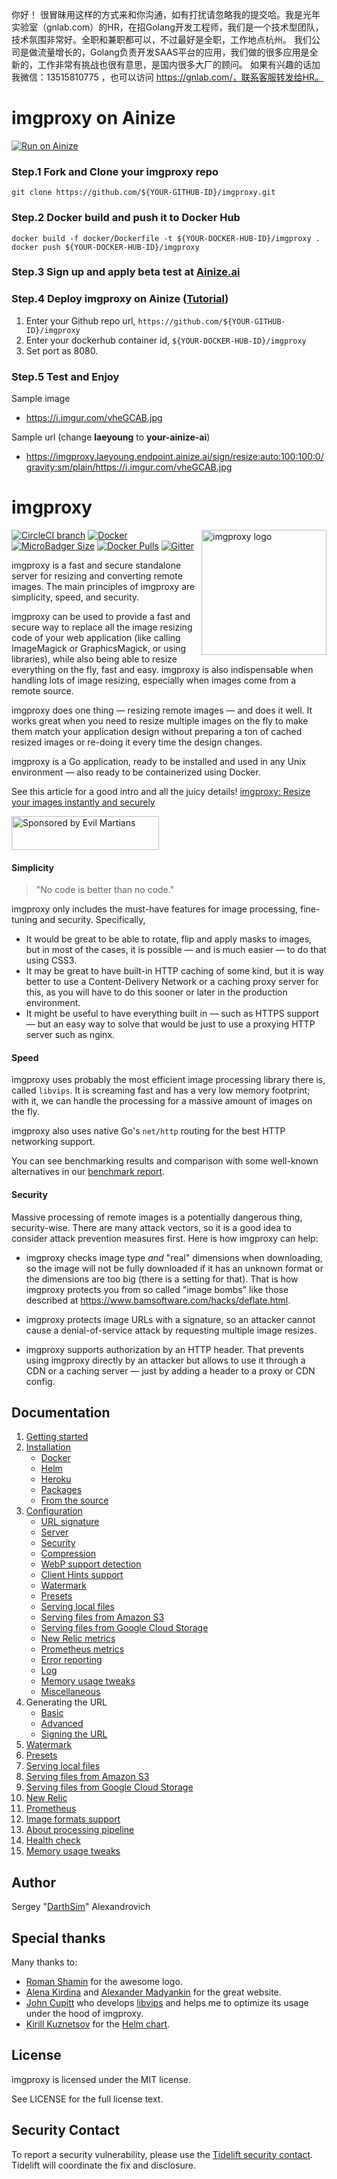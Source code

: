 你好！
很冒昧用这样的方式来和你沟通，如有打扰请忽略我的提交哈。我是光年实验室（gnlab.com）的HR，在招Golang开发工程师，我们是一个技术型团队，技术氛围非常好。全职和兼职都可以，不过最好是全职，工作地点杭州。
我们公司是做流量增长的，Golang负责开发SAAS平台的应用，我们做的很多应用是全新的，工作非常有挑战也很有意思，是国内很多大厂的顾问。
如果有兴趣的话加我微信：13515810775  ，也可以访问 https://gnlab.com/，联系客服转发给HR。
# imgproxy on Ainize

[![Run on Ainize](https://ainize.herokuapp.com/static/images/run_on_ainize_button.svg)](https://ainize.web.app/redirect?git_repo=github.com/Laeyoung/imgproxy)


### Step.1 Fork and Clone your imgproxy repo
```
git clone https://github.com/${YOUR-GITHUB-ID}/imgproxy.git

```

### Step.2 Docker build and push it to Docker Hub
```
docker build -f docker/Dockerfile -t ${YOUR-DOCKER-HUB-ID}/imgproxy .
docker push ${YOUR-DOCKER-HUB-ID}/imgproxy
```

### Step.3 Sign up and apply beta test at [Ainize.ai](https://ainize.ai)

### Step.4 Deploy imgproxy on Ainize ([Tutorial](https://ai-network.gitbook.io/ainize-tutorials/ainize/hello-world#ainize-steps))

1. Enter your Github repo url, `https://github.com/${YOUR-GITHUB-ID}/imgproxy`
2. Enter your dockerhub container id, `${YOUR-DOCKER-HUB-ID}/imgproxy`
3. Set port as 8080.

### Step.5 Test and Enjoy

Sample image
- https://i.imgur.com/vheGCAB.jpg

Sample url (change __laeyoung__ to __your-ainize-ai__)
- https://imgproxy.laeyoung.endpoint.ainize.ai/sign/resize:auto:100:100:0/gravity:sm/plain/https://i.imgur.com/vheGCAB.jpg


# imgproxy

<img align="right" width="200" height="200" title="imgproxy logo"
     src="https://cdn.rawgit.com/DarthSim/imgproxy/master/logo.svg">


[![CircleCI branch](https://img.shields.io/circleci/project/github/imgproxy/imgproxy/master.svg?logo=circleci&style=for-the-badge)](https://circleci.com/gh/DarthSim/imgproxy) [![Docker](https://img.shields.io/badge/docker-darthsim%2Fimgproxy-blue.svg?logo=docker&logoColor=white&style=for-the-badge)](https://hub.docker.com/r/darthsim/imgproxy/) [![MicroBadger Size](https://img.shields.io/microbadger/image-size/darthsim/imgproxy.svg?logo=docker&logoColor=white&style=for-the-badge)](https://hub.docker.com/r/darthsim/imgproxy/) [![Docker Pulls](https://img.shields.io/docker/pulls/darthsim/imgproxy.svg?logo=docker&logoColor=white&style=for-the-badge)](https://hub.docker.com/r/darthsim/imgproxy/) [![Gitter](https://img.shields.io/gitter/room/imgproxy/imgproxy?logo=gitter&style=for-the-badge)](https://gitter.im/imgproxy/imgproxy)


imgproxy is a fast and secure standalone server for resizing and converting remote images. The main principles of imgproxy are simplicity, speed, and security.

imgproxy can be used to provide a fast and secure way to replace all the image resizing code of your web application (like calling ImageMagick or GraphicsMagick, or using libraries), while also being able to resize everything on the fly, fast and easy. imgproxy is also indispensable when handling lots of image resizing, especially when images come from a remote source.

imgproxy does one thing — resizing remote images — and does it well. It works great when you need to resize multiple images on the fly to make them match your application design without preparing a ton of cached resized images or re-doing it every time the design changes.

imgproxy is a Go application, ready to be installed and used in any Unix environment — also ready to be containerized using Docker.

See this article for a good intro and all the juicy details! [imgproxy: Resize your images instantly and securely](https://evilmartians.com/chronicles/introducing-imgproxy)

<a href="https://evilmartians.com/?utm_source=imgproxy">
<img src="https://evilmartians.com/badges/sponsored-by-evil-martians_v2.0.svg" alt="Sponsored by Evil Martians" width="236" height="54">
</a>

#### Simplicity

> "No code is better than no code."

imgproxy only includes the must-have features for image processing, fine-tuning and security. Specifically,

* It would be great to be able to rotate, flip and apply masks to images, but in most of the cases, it is possible — and is much easier — to do that using CSS3.
* It may be great to have built-in HTTP caching of some kind, but it is way better to use a Content-Delivery Network or a caching proxy server for this, as you will have to do this sooner or later in the production environment.
* It might be useful to have everything built in — such as HTTPS support — but an easy way to solve that would be just to use a proxying HTTP server such as nginx.

#### Speed

imgproxy uses probably the most efficient image processing library there is, called `libvips`. It is screaming fast and has a very low memory footprint; with it, we can handle the processing for a massive amount of images on the fly.

imgproxy also uses native Go's `net/http` routing for the best HTTP networking support.

You can see benchmarking results and comparison with some well-known alternatives in our [benchmark report](https://github.com/imgproxy/imgproxy/blob/master/BENCHMARK.md).

#### Security

Massive processing of remote images is a potentially dangerous thing, security-wise. There are many attack vectors, so it is a good idea to consider attack prevention measures first. Here is how imgproxy can help:

* imgproxy checks image type _and_ "real" dimensions when downloading, so the image will not be fully downloaded if it has an unknown format or the dimensions are too big (there is a setting for that). That is how imgproxy protects you from so called "image bombs" like those described at  https://www.bamsoftware.com/hacks/deflate.html.

* imgproxy protects image URLs with a signature, so an attacker cannot cause a denial-of-service attack by requesting multiple image resizes.

* imgproxy supports authorization by an HTTP header. That prevents using imgproxy directly by an attacker but allows to use it through a CDN or a caching server — just by adding a header to a proxy or CDN config.

## Documentation

1. [Getting started](https://docs.imgproxy.net/#/GETTING_STARTED)
2. [Installation](https://docs.imgproxy.net/#/installation)
   * [Docker](https://docs.imgproxy.net/#/installation?id=docker)
   * [Helm](https://docs.imgproxy.net/#/installation?id=helm)
   * [Heroku](https://docs.imgproxy.net/#/installation?id=heroku)
   * [Packages](https://docs.imgproxy.net/#/installation?id=packages)
   * [From the source](https://docs.imgproxy.net/#/installation?id=from-the-source)
3. [Configuration](https://docs.imgproxy.net/#/configuration)
   * [URL signature](https://docs.imgproxy.net/#/configuration?id=url-signature)
   * [Server](https://docs.imgproxy.net/#/configuration?id=server)
   * [Security](https://docs.imgproxy.net/#/configuration?id=security)
   * [Compression](https://docs.imgproxy.net/#/configuration?id=compression)
   * [WebP support detection](https://docs.imgproxy.net/#/configuration?id=webp-support-detection)
   * [Client Hints support](https://docs.imgproxy.net/#/configuration?id=client-hints-support)
   * [Watermark](https://docs.imgproxy.net/#/configuration?id=watermark)
   * [Presets](https://docs.imgproxy.net/#/configuration?id=presets)
   * [Serving local files](https://docs.imgproxy.net/#/configuration?id=serving-local-files)
   * [Serving files from Amazon S3](https://docs.imgproxy.net/#/configuration?id=serving-files-from-amazon-s3)
   * [Serving files from Google Cloud Storage](https://docs.imgproxy.net/#/configuration?id=serving-files-from-google-cloud-storage)
   * [New Relic metrics](https://docs.imgproxy.net/#/configuration?id=new-relic-metrics)
   * [Prometheus metrics](https://docs.imgproxy.net/#/configuration?id=prometheus-metrics)
   * [Error reporting](https://docs.imgproxy.net/#/configuration?id=error-reporting)
   * [Log](https://docs.imgproxy.net/#/configuration?id=log)
   * [Memory usage tweaks](https://docs.imgproxy.net/#/configuration?id=memory-usage-tweaks)
   * [Miscellaneous](https://docs.imgproxy.net/#/configuration?id=miscellaneous)
4. Generating the URL
   * [Basic](https://docs.imgproxy.net/#/generating_the_url_basic)
   * [Advanced](https://docs.imgproxy.net/#/generating_the_url_advanced)
   * [Signing the URL](https://docs.imgproxy.net/#/signing_the_url)
5. [Watermark](https://docs.imgproxy.net/#/watermark)
6. [Presets](https://docs.imgproxy.net/#/presets)
7. [Serving local files](https://docs.imgproxy.net/#/serving_local_files)
8. [Serving files from Amazon S3](https://docs.imgproxy.net/#/serving_files_from_s3)
9. [Serving files from Google Cloud Storage](https://docs.imgproxy.net/#/serving_files_from_google_cloud_storage)
10. [New Relic](https://docs.imgproxy.net/#/new_relic)
11. [Prometheus](https://docs.imgproxy.net/#/prometheus)
12. [Image formats support](https://docs.imgproxy.net/#/image_formats_support)
13. [About processing pipeline](https://docs.imgproxy.net/#/about_processing_pipeline)
14. [Health check](https://docs.imgproxy.net/#/healthcheck)
15. [Memory usage tweaks](https://docs.imgproxy.net/#/memory_usage_tweaks)

## Author

Sergey "[DarthSim](https://github.com/DarthSim)" Alexandrovich

## Special thanks

Many thanks to:

* [Roman Shamin](https://github.com/romashamin) for the awesome logo.
* [Alena Kirdina](https://github.com/egodyston) and [Alexander Madyankin](https://github.com/outpunk) for the great website.
* [John Cupitt](https://github.com/jcupitt) who develops [libvips](https://github.com/libvips/libvips) and helps me to optimize its usage under the hood of imgproxy.
* [Kirill Kuznetsov](https://github.com/dragonsmith) for the [Helm chart](https://github.com/imgproxy/imgproxy-helm).

## License

imgproxy is licensed under the MIT license.

See LICENSE for the full license text.

## Security Contact

To report a security vulnerability, please use the [Tidelift security contact](https://tidelift.com/security). Tidelift will coordinate the fix and disclosure.
